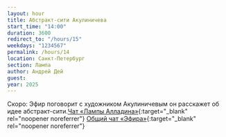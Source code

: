 ```yaml
---
layout: hour
title: Абстракт-сити Акулиничева
start_time: "14:00"
duration: 3600
redirect_to: "/hours/15"
weekdays: "1234567"
permalink: /hours/14
location: Санкт-Петербург
section: Лампа
author: Андрей Дей
guest:   
year: 2025
---
```


Скоро: Эфир поговорит с художником Акулиничевым он расскажет об идее абстракт-сити.[Чат «Лампы Алладина»](https://t.me/+FoLT2fWPq_ExYzIy){:target="_blank" rel="noopener noreferrer"} [Общий чат «Эфира»](https://t.me/+nk0UKze8dEczZDAy){:target="_blank" rel="noopener noreferrer"}

